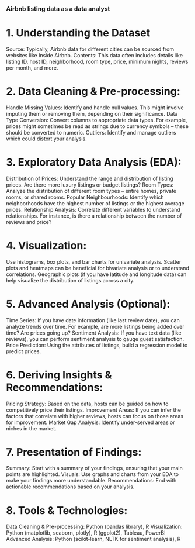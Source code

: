 ###    Airbnb listing data as a data analyst     

# 1. Understanding the Dataset

 Source: Typically, Airbnb data for different cities can be sourced from websites like Inside Airbnb.
 Contents: This data often includes details like listing ID, host ID, neighborhood, room type, price, minimum nights, reviews per month, and more.

# 2. Data Cleaning & Pre-processing:

 Handle Missing Values: Identify and handle null values. This might involve imputing them or removing them, depending on their significance.
 Data Type Conversion: Convert columns to appropriate data types. For example, prices might sometimes be read as strings due to currency symbols – these should be converted 
 to numeric.
 Outliers: Identify and manage outliers which could distort your analysis.

# 3. Exploratory Data Analysis (EDA):

Distribution of Prices: Understand the range and distribution of listing prices. Are there more luxury listings or budget listings?
Room Types: Analyze the distribution of different room types – entire homes, private rooms, or shared rooms.
Popular Neighbourhoods: Identify which neighborhoods have the highest number of listings or the highest average prices.
Relationship Analysis: Correlate different variables to understand relationships. For instance, is there a relationship between the number of reviews and price?

# 4. Visualization:

Use histograms, box plots, and bar charts for univariate analysis.
Scatter plots and heatmaps can be beneficial for bivariate analysis or to understand correlations.
Geographic plots (if you have latitude and longitude data) can help visualize the distribution of listings across a city.

# 5. Advanced Analysis (Optional):

Time Series: If you have date information (like last review date), you can analyze trends over time. For example, are more listings being added over time? Are prices going up?
Sentiment Analysis: If you have text data (like reviews), you can perform sentiment analysis to gauge guest satisfaction.
Price Prediction: Using the attributes of listings, build a regression model to predict prices.

# 6. Deriving Insights & Recommendations:

Pricing Strategy: Based on the data, hosts can be guided on how to competitively price their listings.
Improvement Areas: If you can infer the factors that correlate with higher reviews, hosts can focus on those areas for improvement.
Market Gap Analysis: Identify under-served areas or niches in the market.

# 7. Presentation of Findings:

Summary: Start with a summary of your findings, ensuring that your main points are highlighted.
Visuals: Use graphs and charts from your EDA to make your findings more understandable.
Recommendations: End with actionable recommendations based on your analysis.

# 8. Tools & Technologies:

Data Cleaning & Pre-processing: Python (pandas library), R
Visualization: Python (matplotlib, seaborn, plotly), R (ggplot2), Tableau, PowerBI
Advanced Analysis: Python (scikit-learn, NLTK for sentiment analysis), R




